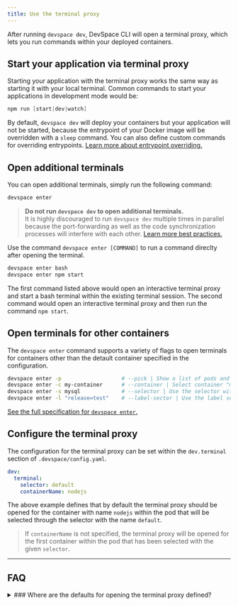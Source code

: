 ```yaml
---
title: Use the terminal proxy
---
```


After running `devspace dev`, DevSpace CLI will open a terminal proxy, which lets you run commands within your deployed containers.

## Start your application via terminal proxy
Starting your application with the terminal proxy works the same way as starting it with your local terminal. Common commands to start your applications in development mode would be:
<!--DOCUSAURUS_CODE_TABS-->
<!--Node.js-->
```powershell
npm run [start|dev|watch]
```

<!--END_DOCUSAURUS_CODE_TABS-->

By default, `devspace dev` will deploy your containers but your application will not be started, because the entrypoint of your Docker image will be overridden with a `sleep` command. You can also define custom commands for overriding entrypoints. [Learn more about entrypoint overriding.](/docs/development/entrypoint-overrides)

## Open additional terminals
You can open additional terminals, simply run the following command:
```bash
devspace enter
```

> **Do not run `devspace dev` to open additional terminals.**  
> It is highly discouraged to run `devspace dev` multiple times in parallel because the port-forwarding as well as the code synchronization processes will interfere with each other. [Learn more best practices.](/docs/development/best-practices)

Use the command `devspace enter [COMMAND]` to run a command direclty after opening the terminal.
```bash
devspace enter bash
devspace enter npm start
```
The first command listed above would open an interactive terminal proxy and start a bash terminal within the existing terminal session. The second command would open an interactive terminal proxy and then run the command `npm start`.

## Open terminals for other containers
The `devspace enter` command supports a variety of flags to open terminals for containers other than the detault container specified in the configuration.
```bash
devspace enter -p                   # --pick | Show a list of pods and containers to enter into
devspace enter -c my-container      # --container | Select container "my-container" within the default terminal component
devspace enter -s mysql             # --selector | Use the selector with name "mysql" to start the terminal proxy
devspace enter -l "release=test"    # --label-sector | Use the label selector "release=test" to start the terminal proxy
```
[See the full specification for `devspace enter`.](/docs/cli/enter)

## Configure the terminal proxy
The configuration for the terminal proxy can be set within the `dev.terminal` section of `.devspace/config.yaml`.
```yaml
dev:
  terminal:
    selector: default
    containerName: nodejs
```
The above example defines that by default the terminal proxy should be opened for the container with name `nodejs` within the pod that will be selected through the selector with the name `default`.

> If `containerName` is not specified, the terminal proxy will be opened for the first container within the pod that has been selected with the given `selector`.

---
## FAQ

<details>
<summary>
### Where are the defaults for opening the terminal proxy defined?
</summary>
The defaults for opening the terminal proxy can be configured in the `dev.terminal` section within `.devspace/config.yaml`.
</details>
